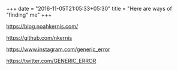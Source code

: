 +++
date = "2016-11-05T21:05:33+05:30"
title = "Here are ways of \"finding\" me"
+++

https://blog.noahkernis.com/

https://github.com/nkernis

https://www.instagram.com/generic_error

https://twitter.com/GENERIC_ERROR
